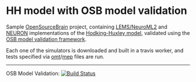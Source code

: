HH model with OSB model validation
==========================================

Sample [OpenSourceBrain](http://www.opensourcebrain.org/) project, containing [LEMS/NeuroML2](http://www.neuroml.org/lems/) and [NEURON](http://www.neuron.yale.edu/neuron/) implementations of the [Hodking-Huxley model](en.wikipedia.org/wiki/Hodgkin–Huxley_model), validated using the [OSB model validation framework](https://github.com/borismarin/osb-model-validation/). 

Each one of the simulators is downloaded and built in a travis worker, and tests specified via [omt](NEURON/hh.nrn.omt)/[mep](hh.mep) files are run. 


-------------------------------------------------------------------------------------------------------------------------------------
OSB Model Validation: [![Build Status](https://travis-ci.org/borismarin/hh-testing.svg)](https://travis-ci.org/borismarin/hh-testing)
